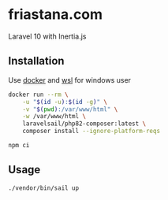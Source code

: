 # friastana.com

Laravel 10 with Inertia.js

## Installation

Use [docker](https://www.docker.com/) and [wsl](https://learn.microsoft.com/en-us/windows/wsl/install) for windows user

```bash
docker run --rm \
    -u "$(id -u):$(id -g)" \
    -v "$(pwd):/var/www/html" \
    -w /var/www/html \
    laravelsail/php82-composer:latest \
    composer install --ignore-platform-reqs

npm ci
```

## Usage

```bash
./vendor/bin/sail up
```
